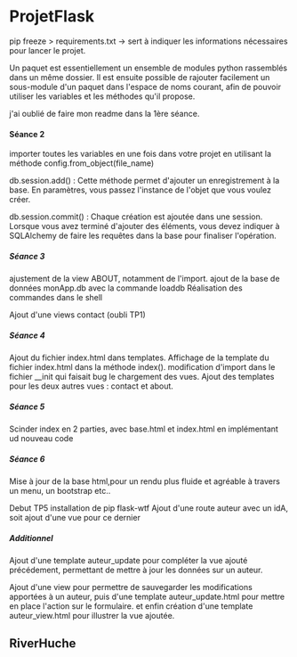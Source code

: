 # ProjetFlask
 
 pip freeze > requirements.txt -> sert à indiquer les informations nécessaires pour lancer le projet.

 Un paquet est essentiellement un ensemble de modules python rassemblés dans un même dossier. Il est ensuite possible de rajouter facilement un sous-module d'un paquet dans l'espace de noms courant, afin de pouvoir utiliser les variables et les méthodes qu'il propose.

 j'ai oublié de faire mon readme dans la 1ère séance.

#### Séance 2
importer toutes les variables en une fois dans votre projet en utilisant la méthode
config.from_object(file_name)

db.session.add() : Cette méthode permet d'ajouter un enregistrement à la base. En paramètres,
vous passez l'instance de l'objet que vous voulez créer.

db.session.commit() : Chaque création est ajoutée dans une session. Lorsque vous avez terminé
d'ajouter des éléments, vous devez indiquer à SQLAlchemy de faire les requêtes dans la base pour
finaliser l'opération.

##### Séance 3

ajustement de la view ABOUT, notamment de l'import. 
ajout de la base de données monApp.db avec la commande loaddb
Réalisation des commandes dans le shell

Ajout d'une views contact (oubli TP1)


##### Séance 4

Ajout du fichier index.html dans templates.
Affichage de la template du fichier index.html dans la méthode index().
modification d'import dans le fichier __init qui faisait bug le chargement des vues.
Ajout des templates pour les deux autres vues : contact et about.

##### Séance 5 

Scinder index en 2 parties, avec base.html et index.html en implémentant ud nouveau code

##### Séance 6

Mise à jour de la base html,pour un rendu plus fluide et agréable à travers un menu, un bootstrap etc..

Debut TP5
installation de pip flask-wtf
Ajout d'une route auteur avec un idA, soit ajout d'une vue pour ce dernier

##### Additionnel

 Ajout d'une template auteur_update pour compléter la vue ajouté précédement, permettant de mettre à jour les données sur un auteur.

 Ajout d'une view pour permettre de sauvegarder les modifications apportées à un auteur, puis d'une template auteur_update.html pour mettre en place l'action sur le formulaire. et enfin création d'une template auteur_view.html pour illustrer la vue ajoutée.

## RiverHuche

